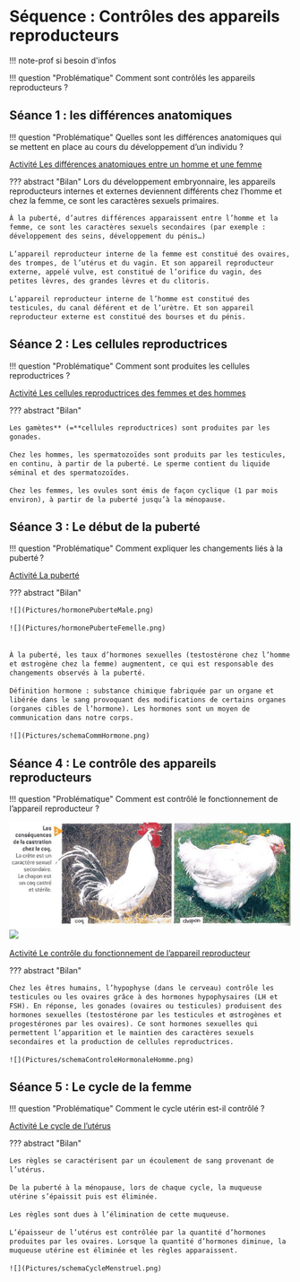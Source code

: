 # Séquence : Contrôles des appareils reproducteurs

!!! note-prof
    si besoin d'infos


!!! question "Problématique"
    Comment sont contrôlés les appareils reproducteurs ?
    

## Séance 1 : les différences anatomiques

!!! question "Problématique"
    Quelles sont les différences anatomiques qui se mettent en place au cours du développement d’un individu ?

[Activité Les différences anatomiques entre un homme et une femme](../diffFemmeHomme)


??? abstract "Bilan"
    Lors du développement embryonnaire, les appareils reproducteurs internes et externes deviennent différents chez l’homme et chez la femme, ce sont les caractères sexuels primaires.

    À la puberté, d’autres différences apparaissent entre l’homme et la femme, ce sont les caractères sexuels secondaires (par exemple : développement des seins, développement du pénis…)

    L’appareil reproducteur interne de la femme est constitué des ovaires, des trompes, de l’utérus et du vagin. Et son appareil reproducteur externe, appelé vulve, est constitué de l’orifice du vagin, des petites lèvres, des grandes lèvres et du clitoris.

    L’appareil reproducteur interne de l’homme est constitué des testicules, du canal déférent et de l’urètre. Et son appareil reproducteur externe est constitué des bourses et du pénis.

## Séance 2 : Les cellules reproductrices

!!! question "Problématique"
    Comment sont produites les cellules reproductrices ?

[Activité Les cellules reproductrices des femmes et des hommes](../diffCellRepro)


??? abstract "Bilan"

    Les gamètes** (=**cellules reproductrices) sont produites par les gonades.

    Chez les hommes, les spermatozoïdes sont produits par les testicules, en continu, à partir de la puberté. Le sperme contient du liquide séminal et des spermatozoïdes.

    Chez les femmes, les ovules sont émis de façon cyclique (1 par mois environ), à partir de la puberté jusqu’à la ménopause.


## Séance 3 : Le début de la puberté


!!! question "Problématique"
    Comment expliquer les changements liés à la puberté ?

[Activité La puberté](../puberte)


??? abstract "Bilan"


    ![](Pictures/hormonePuberteMale.png)

    ![](Pictures/hormonePuberteFemelle.png)


    À la puberté, les taux d’hormones sexuelles (testostérone chez l’homme et œstrogène chez la femme) augmentent, ce qui est responsable des changements observés à la puberté.

    Définition hormone : substance chimique fabriquée par un organe et libérée dans le sang provoquant des modifications de certains organes (organes cibles de l’hormone). Les hormones sont un moyen de communication dans notre corps.

    ![](Pictures/schemaCommHormone.png)

## Séance 4 : Le contrôle des appareils reproducteurs

!!! question "Problématique"
    Comment est contrôlé le fonctionnement de l’appareil reproducteur ?

![](Pictures/castrationCoq.jpg)
![](Pictures/castrationCoq1.jpg)


[Activité Le contrôle du fonctionnement de l’appareil reproducteur](../controlAppRepro)



??? abstract "Bilan"

    Chez les êtres humains, l’hypophyse (dans le cerveau) contrôle les testicules ou les ovaires grâce à des hormones hypophysaires (LH et FSH). En réponse, les gonades (ovaires ou testicules) produisent des hormones sexuelles (testostérone par les testicules et œstrogènes et progestérones par les ovaires). Ce sont hormones sexuelles qui permettent l’apparition et le maintien des caractères sexuels secondaires et la production de cellules reproductrices.

    ![](Pictures/schemaControleHormonaleHomme.png)



## Séance 5 : Le cycle de la femme

!!! question "Problématique"
    Comment le cycle utérin est-il contrôlé ?

[Activité Le cycle de l’utérus](../cycleUterus)



??? abstract "Bilan"

    Les règles se caractérisent par un écoulement de sang provenant de l’utérus.

    De la puberté à la ménopause, lors de chaque cycle, la muqueuse utérine s’épaissit puis est éliminée.

    Les règles sont dues à l’élimination de cette muqueuse.

    L’épaisseur de l’utérus est contrôlée par la quantité d’hormones produites par les ovaires. Lorsque la quantité d’hormones diminue, la muqueuse utérine est éliminée et les règles apparaissent.

    ![](Pictures/schemaCycleMenstruel.png)

